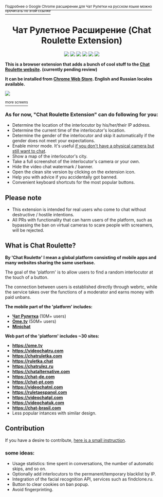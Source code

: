 [<sup>Подробнее о Google Chrome расширении для Чат Рулетки на русском языке можно прочитать по этой ссылке</sup>](README_RU.md)  
<h1 align="center">Чат Рулетное Расширение (Chat Roulette Extension)</h1>

<p align="center">
<a href = "https://t.me/videochatru_extension"><img src="https://img.shields.io/chrome-web-store/users/_ID_?label=chrome%20users"></a> 
<a href = "https://t.me/videochatru_extension"><img src="https://img.shields.io/chrome-web-store/rating/_ID_?label=chrome%20rating"></a>
<a href = "https://t.me/videochatru_extension"><img src="https://img.shields.io/endpoint?color=blue&label=News&url=https%3A%2F%2Ftg.sumanjay.workers.dev%2Fvideochatru_extension"></a> 
<a href = "https://t.me/videochatru_chat"><img src="https://img.shields.io/endpoint?color=blue&label=Chat&url=https%3A%2F%2Ftg.sumanjay.workers.dev%2Fvideochatru_chat"></a>
<img src="https://img.shields.io/github/license/qrlk/videochatru-extension" >
<img src="https://img.shields.io/date/1632845154?label=released" >
  
</p>

**This is a browser extension that adds a bunch of cool stuff to the [Chat Roulette website](). (currently pending review)**  

**It can be installed from [Chrome Web Store](http://duckduckgo.com). English and Russian locales available.**

<img src="https://cdn.discordapp.com/attachments/612424362946985987/891630030294229042/unknown.png"> 

[<sup>more screens</sup>](screens.md)  
### As for now, "Chat Roulette Extension" can do following for you:
* Determine the location of the interlocutor by his/her/their IP address.
* Determine the current time of the interlocutor's location.
* Determine the gender of the interlocutor and skip it automatically if the gender does not meet your expectations.
* Enable mirror mode. It's useful [if you don't have a physical camera but still want to chat](https://github.com/qrlk/videochatru-extension/wiki/No-Physical-Cam).
* Show a map of the interlocutor's city.
* Take a full screenshot of the interlocutor's camera or your own.
* Hide the video chat watermark / banner.
* Open the clean site version by clicking on the extension icon.
* Help you with advice if you accidentally got banned.
* Convenient keyboard shortcuts for the most popular buttons.

## Please note
* This extension is intended for real users who come to chat without destructive / hostile intentions.  
* All PRs with functionality that can harm users of the platform, such as bypassing the ban on virtual cameras to scare people with screamers, will be rejected.

## What is Chat Roulette?
**By 'Chat Roulette' I mean a global platform consisting of mobile apps and many websites sharing the same userbase.**

The goal of the 'platform' is to allow users to find a random interlocutor at the touch of a button.  

The connection between users is established directly through webrtc, while the service takes over the functions of a moderator and earns money with paid unbans.

**The mobile part of the 'platform' includes:**
* [**Чат Рулетка**](https://play.google.com/store/apps/details?id=com.chat.ruletka) (10M+ users)
* [**Ome.tv**](https://play.google.com/store/apps/details?id=omegle.tv) (50M+ users)
* [**Minichat**](https://apps.apple.com/ua/app/minichat-video-chat-texting/id1506912979)

**Web part of the 'platform' includes ~30 sites:**

* **https://ome.tv**
* **https://videochatru.com**
* **https://chatruletka.com**
* **https://ruletka.chat**
* **https://chatrulez.ru**
* **https://chatalternative.com**
* **https://chat-de.com**
* **https://chat-pt.com**
* **https://videochatnl.com**
* **https://ruletaespanol.com**
* **https://videochatpl.com**
* **https://videochatuk.com**
* **https://chat-brasil.com**
* Less popular intances with similar design.

## Contribution
If you have a desire to contribute, [here is a small instruction](CONTRIBUTING.md).  


### some ideas:
* Usage statistics: time spent in conversations, the number of automatic skips, and so on.
* Optionally add interlocutors to the permanent/temporary blacklist by IP.
* Integration of the facial recognition API, services such as findclone.ru.
* Button to clear cookies on ban popup.
* Avoid fingerprinting.

